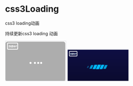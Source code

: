 # css3Loading

css3 loading动画

持续更新css3 loading 动画

<img src="./loading1/loading1.gif" width=200 />
<img src="./loading2/loading2.gif" width=200 />